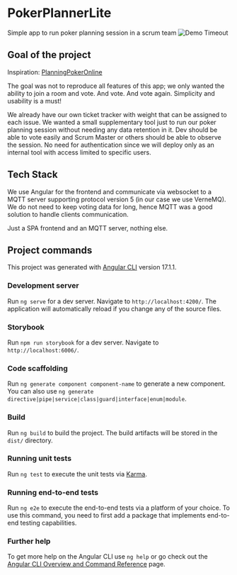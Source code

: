# PokerPlannerLite

Simple app to run poker planning session in a scrum team
![Demo Timeout](docs/demo.gif)

## Goal of the project

Inspiration: [PlanningPokerOnline](https://planningpokeronline.com/)

The goal was not to reproduce all features of this app;
we only wanted the ability to join a room and vote.
And vote. And vote again.
Simplicity and usability is a must!

We already have our own ticket tracker with weight that can be assigned to each issue.
We wanted a small supplementary tool just to run our poker planning session without needing any data retention in it.
Dev should be able to vote easily and Scrum Master or others should be able to observe the session.
No need for authentication since we will deploy only as an internal tool with access limited to specific users.

## Tech Stack

We use Angular for the frontend and communicate via websocket to a MQTT server supporting protocol version 5 (in our case we use VerneMQ).
We do not need to keep voting data for long, hence MQTT was a good solution to handle clients communication.

Just a SPA frontend and an MQTT server, nothing else.

## Project commands

This project was generated with [Angular CLI](https://github.com/angular/angular-cli) version 17.1.1.

### Development server

Run `ng serve` for a dev server. Navigate to `http://localhost:4200/`. The application will automatically reload if you change any of the source files.

### Storybook

Run `npm run storybook` for a dev server. Navigate to `http://localhost:6006/`.

### Code scaffolding

Run `ng generate component component-name` to generate a new component. You can also use `ng generate directive|pipe|service|class|guard|interface|enum|module`.

### Build

Run `ng build` to build the project. The build artifacts will be stored in the `dist/` directory.

### Running unit tests

Run `ng test` to execute the unit tests via [Karma](https://karma-runner.github.io).

### Running end-to-end tests

Run `ng e2e` to execute the end-to-end tests via a platform of your choice. To use this command, you need to first add a package that implements end-to-end testing capabilities.

### Further help

To get more help on the Angular CLI use `ng help` or go check out the [Angular CLI Overview and Command Reference](https://angular.io/cli) page.
